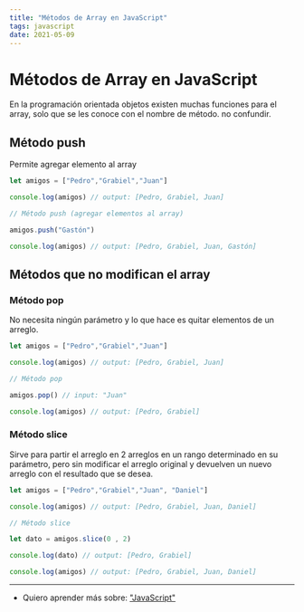 ```yaml
---
title: "Métodos de Array en JavaScript"
tags: javascript
date: 2021-05-09
---
```


# Métodos de Array en JavaScript

En la programación orientada objetos existen muchas funciones para el array, solo que se les conoce con el nombre de método. no confundir.

## Método push
Permite agregar elemento al array

````js
let amigos = ["Pedro","Grabiel","Juan"]

console.log(amigos) // output: [Pedro, Grabiel, Juan]

// Método push (agregar elementos al array)

amigos.push("Gastón")

console.log(amigos) // output: [Pedro, Grabiel, Juan, Gastón]
````

## Métodos que no modifican el array
### Método pop
No necesita ningún parámetro y lo que hace es quitar elementos de un arreglo.

````js
let amigos = ["Pedro","Grabiel","Juan"]

console.log(amigos) // output: [Pedro, Grabiel, Juan]

// Método pop

amigos.pop() // input: "Juan"

console.log(amigos) // output: [Pedro, Grabiel]
````

### Método slice
Sirve para partir el arreglo en 2 arreglos en un rango determinado en su parámetro, pero sin modificar el arreglo original y devuelven un nuevo arreglo con el resultado que se desea.

````js
let amigos = ["Pedro","Grabiel","Juan", "Daniel"]

console.log(amigos) // output: [Pedro, Grabiel, Juan, Daniel]

// Método slice

let dato = amigos.slice(0 , 2) 

console.log(dato) // output: [Pedro, Grabiel]

console.log(amigos) // output: [Pedro, Grabiel, Juan, Daniel]
````

***

- Quiero aprender más sobre: ["JavaScript"](../00/javascript)
